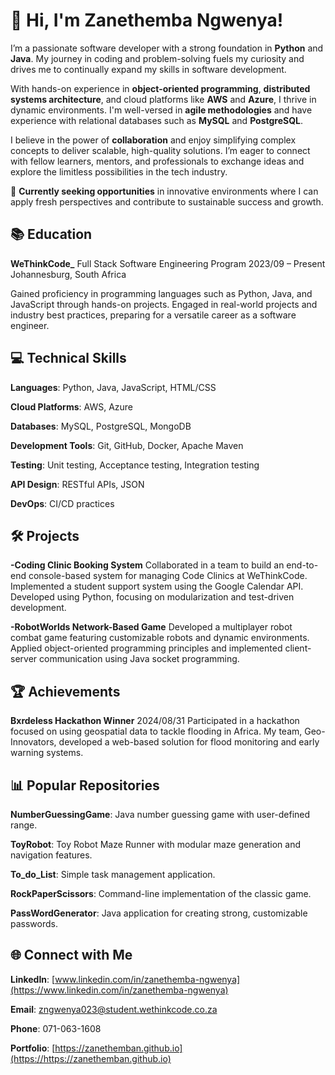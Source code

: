 # 👋 Hi, I'm Zanethemba Ngwenya!

I’m a passionate software developer with a strong foundation in **Python** and **Java**. My journey in coding and problem-solving fuels my curiosity and drives me to continually expand my skills in software development.

With hands-on experience in **object-oriented programming**, **distributed systems architecture**, and cloud platforms like **AWS** and **Azure**, I thrive in dynamic environments. I'm well-versed in **agile methodologies** and have experience with relational databases such as **MySQL** and **PostgreSQL**.

I believe in the power of **collaboration** and enjoy simplifying complex concepts to deliver scalable, high-quality solutions. I’m eager to connect with fellow learners, mentors, and professionals to exchange ideas and explore the limitless possibilities in the tech industry.

🌟 **Currently seeking opportunities** in innovative environments where I can apply fresh perspectives and contribute to sustainable success and growth.

## 📚 Education
**WeThinkCode_**
Full Stack Software Engineering Program
2023/09 – Present
Johannesburg, South Africa

Gained proficiency in programming languages such as Python, Java, and JavaScript through hands-on projects.
Engaged in real-world projects and industry best practices, preparing for a versatile career as a software engineer.

## 💻 Technical Skills
**Languages**: Python, Java, JavaScript, HTML/CSS

**Cloud Platforms**: AWS, Azure

**Databases**: MySQL, PostgreSQL, MongoDB

**Development Tools**: Git, GitHub, Docker, Apache Maven

**Testing**: Unit testing, Acceptance testing, Integration testing

**API Design**: RESTful APIs, JSON

**DevOps**: CI/CD practices


## 🛠️ Projects
**-Coding Clinic Booking System**
Collaborated in a team to build an end-to-end console-based system for managing Code Clinics at WeThinkCode.
Implemented a student support system using the Google Calendar API.
Developed using Python, focusing on modularization and test-driven development.


**-RobotWorlds Network-Based Game**
Developed a multiplayer robot combat game featuring customizable robots and dynamic environments.
Applied object-oriented programming principles and implemented client-server communication using Java socket programming.


## 🏆 Achievements
**Bxrdeless Hackathon Winner**
2024/08/31
Participated in a hackathon focused on using geospatial data to tackle flooding in Africa. My team, Geo-Innovators, developed a web-based solution for flood monitoring and early warning systems.

## 📊 Popular Repositories
**NumberGuessingGame**: Java number guessing game with user-defined range.

**ToyRobot**: Toy Robot Maze Runner with modular maze generation and navigation features.

**To_do_List**: Simple task management application.

**RockPaperScissors**: Command-line implementation of the classic game.

**PassWordGenerator**: Java application for creating strong, customizable passwords.


## 🌐 Connect with Me
**LinkedIn**: [www.linkedin.com/in/zanethemba-ngwenya](https://www.linkedin.com/in/zanethemba-ngwenya)

**Email**: zngwenya023@student.wethinkcode.co.za

**Phone**: 071-063-1608

**Portfolio**: [https://zanethemban.github.io](https://https://zanethemban.github.io)
